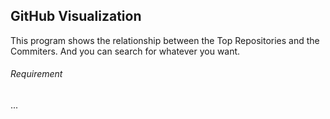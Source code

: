 ## GitHub Visualization

This program shows the relationship between the Top Repositories and the Commiters.
And you can search for whatever you want.

###### Requirement

...
